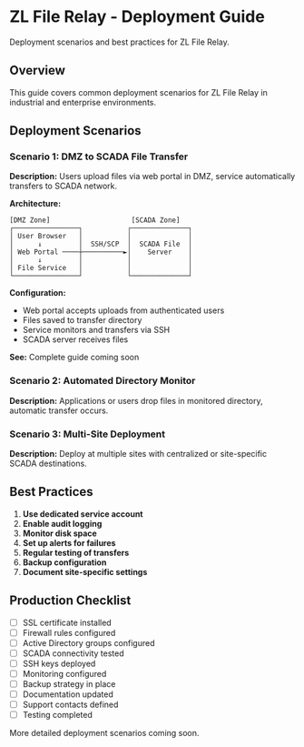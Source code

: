 # ZL File Relay - Deployment Guide

Deployment scenarios and best practices for ZL File Relay.

## Overview

This guide covers common deployment scenarios for ZL File Relay in industrial and enterprise environments.

## Deployment Scenarios

### Scenario 1: DMZ to SCADA File Transfer

**Description:** Users upload files via web portal in DMZ, service automatically transfers to SCADA network.

**Architecture:**
```
[DMZ Zone]                    [SCADA Zone]
┌────────────────┐           ┌──────────────┐
│ User Browser   │           │              │
│      ↓         │  SSH/SCP  │  SCADA File  │
│ Web Portal ────┼──────────►│    Server    │
│      ↓         │           │              │
│ File Service   │           │              │
└────────────────┘           └──────────────┘
```

**Configuration:**
- Web portal accepts uploads from authenticated users
- Files saved to transfer directory
- Service monitors and transfers via SSH
- SCADA server receives files

**See:** Complete guide coming soon

### Scenario 2: Automated Directory Monitor

**Description:** Applications or users drop files in monitored directory, automatic transfer occurs.

### Scenario 3: Multi-Site Deployment

**Description:** Deploy at multiple sites with centralized or site-specific SCADA destinations.

## Best Practices

1. **Use dedicated service account**
2. **Enable audit logging**
3. **Monitor disk space**
4. **Set up alerts for failures**
5. **Regular testing of transfers**
6. **Backup configuration**
7. **Document site-specific settings**

## Production Checklist

- [ ] SSL certificate installed
- [ ] Firewall rules configured
- [ ] Active Directory groups configured
- [ ] SCADA connectivity tested
- [ ] SSH keys deployed
- [ ] Monitoring configured
- [ ] Backup strategy in place
- [ ] Documentation updated
- [ ] Support contacts defined
- [ ] Testing completed

More detailed deployment scenarios coming soon.
